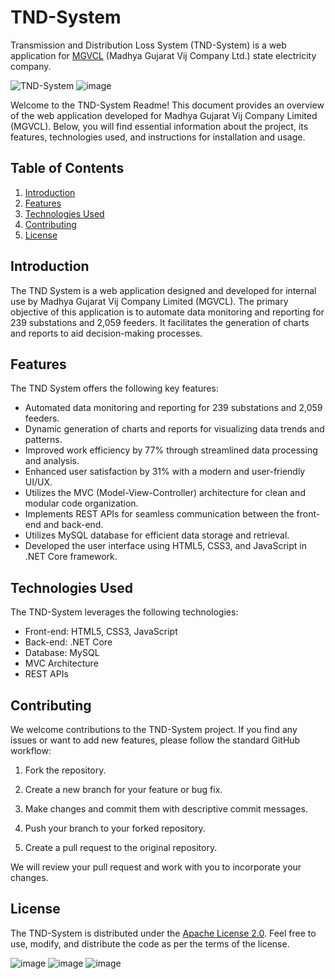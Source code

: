 # TND-System
Transmission and Distribution Loss System (TND-System) is a web application for [MGVCL](https://www.mgvcl.com/)  (Madhya Gujarat Vij Company Ltd.) state electricity company.

![TND-System](https://github.com/patelb268/TND-System/assets/109325051/88bbb8d3-7fcb-4a61-89b1-94e2552776b3)
![image](https://github.com/patelb268/TND-System/assets/109325051/f5fa7f81-5c09-4cba-8b0c-71a481bd7446)


Welcome to the TND-System Readme! This document provides an overview of the web application developed for Madhya Gujarat Vij Company Limited (MGVCL). Below, you will find essential information about the project, its features, technologies used, and instructions for installation and usage.

## Table of Contents

1. [Introduction](#introduction)
2. [Features](#features)
3. [Technologies Used](#technologies-used)
4. [Contributing](#contributing)
5. [License](#license)

## Introduction

The TND System is a web application designed and developed for internal use by Madhya Gujarat Vij Company Limited (MGVCL). The primary objective of this application is to automate data monitoring and reporting for 239 substations and 2,059 feeders. It facilitates the generation of charts and reports to aid decision-making processes.

## Features

The TND System offers the following key features:

- Automated data monitoring and reporting for 239 substations and 2,059 feeders.
- Dynamic generation of charts and reports for visualizing data trends and patterns.
- Improved work efficiency by 77% through streamlined data processing and analysis.
- Enhanced user satisfaction by 31% with a modern and user-friendly UI/UX.
- Utilizes the MVC (Model-View-Controller) architecture for clean and modular code organization.
- Implements REST APIs for seamless communication between the front-end and back-end.
- Utilizes MySQL database for efficient data storage and retrieval.
- Developed the user interface using HTML5, CSS3, and JavaScript in .NET Core framework.

## Technologies Used

The TND-System leverages the following technologies:

- Front-end: HTML5, CSS3, JavaScript
- Back-end: .NET Core
- Database: MySQL
- MVC Architecture
- REST APIs


## Contributing

We welcome contributions to the TND-System project. If you find any issues or want to add new features, please follow the standard GitHub workflow:

1. Fork the repository.

2. Create a new branch for your feature or bug fix.

3. Make changes and commit them with descriptive commit messages.

4. Push your branch to your forked repository.

5. Create a pull request to the original repository.

We will review your pull request and work with you to incorporate your changes.

## License

The TND-System is distributed under the [Apache License 2.0](LICENSE.md). Feel free to use, modify, and distribute the code as per the terms of the license.
          
![image](https://github.com/patelb268/TND-System/assets/109325051/a0678e90-fc30-47bf-bad6-e5deaef6d651)
![image](https://github.com/patelb268/TND-System/assets/109325051/7681d7aa-a24d-4f53-a51e-2e3f4a1fdb20)
![image](https://github.com/patelb268/TND-System/assets/109325051/fc897bcd-100f-46de-b79f-aebd12d9a719)



